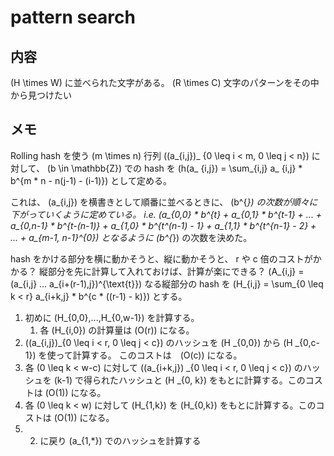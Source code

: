 # pattern search
## 内容
\(H \times W\) に並べられた文字がある。 \(R \times C\) 文字のパターンをその中から見つけたい

## メモ
Rolling hash を使う
\(m \times n\) 行列 \((a_{i,j})_ {0 \leq i < m, 0 \leq j < n}\) に対して、 \(b \in \mathbb{Z}\) での hash を \(h(a_ {i,j}) = \sum_{i,j} a_ {i,j} * b^{m * n - n(j-1) - (i-1)}\) として定める。

これは、 \(a_{i,j}\) を横書きとして順番に並べるときに、 \(b^{*}\) の次数が順々に下がっていくように定めている。
i.e. \(a_{0,0} * b^{t} + a_{0,1} * b^{t-1} + ... + a_{0,n-1} * b^{t-(n-1)} + a_{1,0} * b^{t^(n-1) - 1} + a_{1,1} * b^{t^{n-1} - 2} + ... + a_{m-1, n-1}^{0}\) となるように \(b^{*}\) の次数を決めた。

hash をかける部分を横に動かそうと、縦に動かそうと、 r や c 倍のコストがかかる？
縦部分を先に計算して入れておけば、計算が楽にできる？
\(A_{i,j} = (a_{i,j} ... a_{i+(r-1),j})^{\text{t}}\) なる縦部分の hash を \(H_{i,j} = \sum_{0 \leq k < r} a_{i+k,j} * b^{c * ((r-1) - k)}\) とする。

1. 初めに \(H_{0,0},...,H_{0,w-1}\) を計算する。
   1. 各 \(H_{i,0}\) の計算量は \(O(r)\) になる。
2. \((a_{i,j})_{0 \leq i < r, 0 \leq j < c}\) のハッシュを \(H _{0,0}\) から \(H _{0,c-1}\) を使って計算する。 このコストは　\(O(c)\) になる。
3.  各 \(0 \leq k < w-c\) に対して \((a_{i+k,j}) _{0 \leq i < r, 0 \leq j < c}\) のハッシュを \(k-1\) で得られたハッシュと \(H _{0, k}\) をもとに計算する。このコストは \(O(1)\) になる。
4.  各 \(0 \leq k < w\) に対して \(H_{1,k}\) を \(H_{0,k}\) をもとに計算する。このコストは \(O(1)\) になる。
5. 2. に戻り \(a_{1,*}\) でのハッシュを計算する

